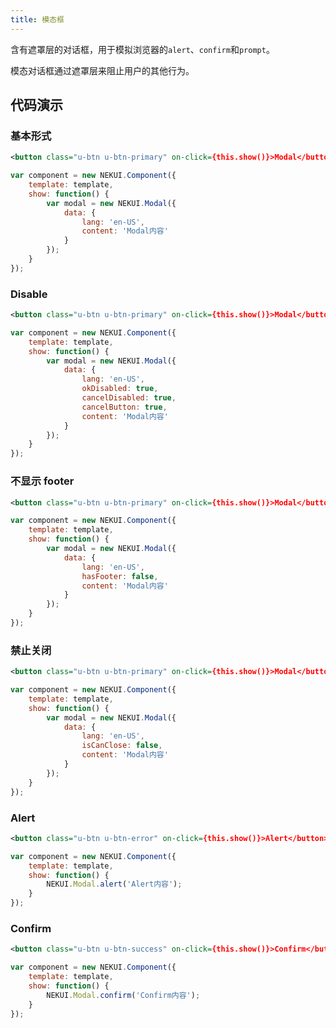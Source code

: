 ```yaml
---
title: 模态框
---
```


含有遮罩层的对话框，用于模拟浏览器的`alert`、`confirm`和`prompt`。

模态对话框通过遮罩层来阻止用户的其他行为。

## 代码演示

### 基本形式

<!-- demo_start -->
<div class="m-example"></div>

```xml
<button class="u-btn u-btn-primary" on-click={this.show()}>Modal</button>
```

```javascript
var component = new NEKUI.Component({
    template: template,
    show: function() {
        var modal = new NEKUI.Modal({
            data: {
                lang: 'en-US',
                content: 'Modal内容'
            }
        });
    }
});
```
<!-- demo_end -->

### Disable

<!-- demo_start -->
<div class="m-example"></div>

```xml
<button class="u-btn u-btn-primary" on-click={this.show()}>Modal</button>
```

```javascript
var component = new NEKUI.Component({
    template: template,
    show: function() {
        var modal = new NEKUI.Modal({
            data: {
                lang: 'en-US',
                okDisabled: true,
                cancelDisabled: true,
                cancelButton: true,
                content: 'Modal内容'
            }
        });
    }
});
```
<!-- demo_end -->

### 不显示 footer

<!-- demo_start -->
<div class="m-example"></div>

```xml
<button class="u-btn u-btn-primary" on-click={this.show()}>Modal</button>
```

```javascript
var component = new NEKUI.Component({
    template: template,
    show: function() {
        var modal = new NEKUI.Modal({
            data: {
                lang: 'en-US',
                hasFooter: false,
                content: 'Modal内容'
            }
        });
    }
});
```
<!-- demo_end -->

### 禁止关闭

<!-- demo_start -->
<div class="m-example"></div>

```xml
<button class="u-btn u-btn-primary" on-click={this.show()}>Modal</button>
```

```javascript
var component = new NEKUI.Component({
    template: template,
    show: function() {
        var modal = new NEKUI.Modal({
            data: {
                lang: 'en-US',
                isCanClose: false,
                content: 'Modal内容'
            }
        });
    }
});
```
<!-- demo_end -->

### Alert

<!-- demo_start -->
<div class="m-example"></div>

```xml
<button class="u-btn u-btn-error" on-click={this.show()}>Alert</button>
```

```javascript
var component = new NEKUI.Component({
    template: template,
    show: function() {
        NEKUI.Modal.alert('Alert内容');
    }
});
```
<!-- demo_end -->

### Confirm

<!-- demo_start -->
<div class="m-example"></div>

```xml
<button class="u-btn u-btn-success" on-click={this.show()}>Confirm</button>
```

```javascript
var component = new NEKUI.Component({
    template: template,
    show: function() {
        NEKUI.Modal.confirm('Confirm内容');
    }
});
```
<!-- demo_end -->
